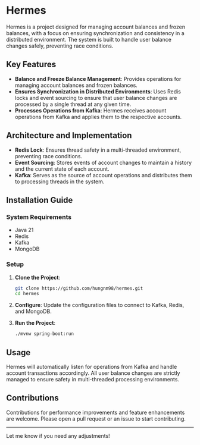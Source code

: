 # Hermes

Hermes is a project designed for managing account balances and frozen balances, with a focus on ensuring synchronization and consistency in a distributed environment. The system is built to handle user balance changes safely, preventing race conditions.

## Key Features

- **Balance and Freeze Balance Management**: Provides operations for managing account balances and frozen balances.
- **Ensures Synchronization in Distributed Environments**: Uses Redis locks and event sourcing to ensure that user balance changes are processed by a single thread at any given time.
- **Processes Operations from Kafka**: Hermes receives account operations from Kafka and applies them to the respective accounts.

## Architecture and Implementation

- **Redis Lock**: Ensures thread safety in a multi-threaded environment, preventing race conditions.
- **Event Sourcing**: Stores events of account changes to maintain a history and the current state of each account.
- **Kafka**: Serves as the source of account operations and distributes them to processing threads in the system.

## Installation Guide

### System Requirements

- Java 21
- Redis
- Kafka
- MongoDB

### Setup

1. **Clone the Project**:
   ```bash
   git clone https://github.com/hungnm98/hermes.git
   cd hermes
   ```

2. **Configure**: Update the configuration files to connect to Kafka, Redis, and MongoDB.

3. **Run the Project**:
   ```bash
   ./mvnw spring-boot:run
   ```

## Usage

Hermes will automatically listen for operations from Kafka and handle account transactions accordingly. All user balance changes are strictly managed to ensure safety in multi-threaded processing environments.

## Contributions

Contributions for performance improvements and feature enhancements are welcome. Please open a pull request or an issue to start contributing.

---

Let me know if you need any adjustments!
